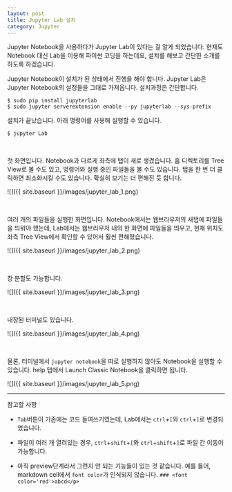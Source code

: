 ```yaml
---
layout: post
title: Jupyter Lab 설치
category: Jupyter
---
```


Jupyter Notebook을 사용하다가 Jupyter Lab이 있다는 걸 알게 되었습니다. 현재도 Notebook 대신 Lab을 이용해 파이썬 코딩을 하는데요, 설치를 해보고 간단한 소개를 하도록 하겠습니다.  

Jupyter Notebook이 설치가 된 상태에서 진행을 해야 합니다. Jupyter Lab은 Jupyter Notebook의 설정들을 그대로 가져옵니다. 설치과정은 간단합니다.  

```
$ sudo pip install jupyterlab
$ sudo jupyter serverextension enable --py jupyterlab --sys-prefix
```

설치가 끝났습니다. 아래 명령어를 사용해 실행할 수 있습니다.

```
$ jupyter Lab
```

<br>

첫 화면입니다. Notebook과 다르게 좌측에 탭이 새로 생겼습니다. 홈 디렉토리를 Tree View로 볼 수도 있고, 명령어와 실행 중인 파일들을 볼 수도 있습니다. 탭을 한 번 더 클릭하면 최소화시킬 수도 있습니다. 확실히 보기는 더 편해진 듯 합니다.

![]({{ site.baseurl }}/images/jupyter_lab_1.png)

<br>

여러 개의 파일들을 실행한 화면입니다. Notebook에서는 웹브라우저의 새탭에 파일들을 띄워야 했는데, Lab에서는 웹브라우저 내의 한 화면에 파일들을 띄우고, 현재 위치도 좌측 Tree View에서 확인할 수 있어서 훨씬 편해졌습니다.  

![]({{ site.baseurl }}/images/jupyter_lab_2.png)

<br>

창 분할도 가능합니다.  

![]({{ site.baseurl }}/images/jupyter_lab_3.png)

<br>

내장된 터미널도 있습니다.  

![]({{ site.baseurl }}/images/jupyter_lab_4.png)

<br>

물론, 터미널에서 `jupyter notebook`을 따로 실행하지 않아도 Notebook을 실행할 수 있습니다. help 탭에서 Launch Classic Notebook을 클릭하면 됩니다.  

![]({{ site.baseurl }}/images/jupyter_lab_5.png)

---

참고할 사항  

- `Tab`버튼이 기존에는 코드 들여쓰기였는데, Lab에서는 `ctrl`+`[`와 `ctrl`+`]`로 변경되었습니다.

- 파일이 여러 개 열려있는 경우, `ctrl`+`shift`+`[`와 `ctrl`+`shift`+`]`로 파일 간 이동이 가능합니다.

- 아직 preview단계라서 그런지 안 되는 기능들이 있는 것 같습니다. 예를 들어, markdown cell에서 `font color`가 인식되지 않습니다.
`### <font color='red'>abcd</p>`
